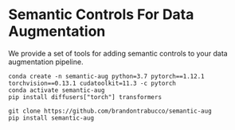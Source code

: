 # Semantic Controls For Data Augmentation

We provide a set of tools for adding semantic controls to your data augmentation pipeline.

```
conda create -n semantic-aug python=3.7 pytorch==1.12.1 torchvision==0.13.1 cudatoolkit=11.3 -c pytorch
conda activate semantic-aug
pip install diffusers["torch"] transformers

git clone https://github.com/brandontrabucco/semantic-aug
pip install semantic-aug
```